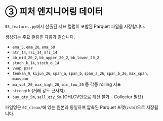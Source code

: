 # ③ 피처 엔지니어링 데이터

`03_features.py`에서 산출된 지표 컬럼이 포함된 Parquet 파일을 저장합니다.

생성되는 주요 컬럼은 다음과 같습니다.

- `ema_5`, `ema_20`, `ema_60`
- `atr_14`, `rsi_14`, `mfi_14`
- `bb_mid_20_2`, `bb_upper_20_2`, `bb_lower_20_2`
- `stoch_k_14`, `stoch_d_14`
- `vwap`, `psar`
- `tenkan_9`, `kijun_26`, `span_a`, `span_b`, `span_a_26`, `span_b_26`, `max_span`, `maxspan`
- `ma_vol_20`, `max_high_20`, `min_low_20` 등 각종 rolling 지표
- `strength` (거래 강도 근사치)
- `buy_qty_5m`, `sell_qty_5m` (OHLCV만으로 계산 불가 – Collector 필요)

파일명은 `02_clean/`에 있는 원본과 동일하며 압축된 Parquet 포맷(`zstd`)으로 저장됩니다.